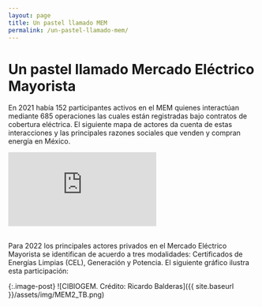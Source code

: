 ```yaml
---
layout: page
title: Un pastel llamado MEM
permalink: /un-pastel-llamado-mem/
---
```


# Un pastel llamado Mercado Eléctrico Mayorista

En 2021 había 152 participantes activos en el MEM quienes interactúan mediante 685  operaciones las cuales están registradas bajo contratos de cobertura eléctrica. El siguiente mapa de actores da cuenta de estas interacciones y las principales razones sociales que venden y compran energía en México. 

<div class="embed-responsive embed-responsive-16by9 mb-4">
  <iframe class="embed-responsive-item" src="https://onodo.org/visualizations/216690/embed/" scrolling="no" marginheight="0" frameborder="0" allowfullscreen></iframe>
</div>
<br>

Para 2022 los principales actores privados en el Mercado Eléctrico Mayorista se identifican de acuerdo a tres modalidades: Certificados de Energías Limpias (CEL), Generación y Potencia. El siguiente gráfico ilustra esta participación:

{:.image-post}
![CIBIOGEM. Crédito: Ricardo Balderas]({{ site.baseurl }}/assets/img/MEM2_TB.png)
